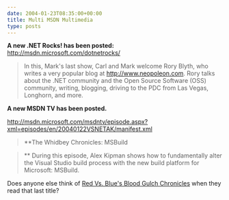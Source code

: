 ```yaml
---
date: 2004-01-23T08:35:00+00:00
title: Multi MSDN Multimedia
type: posts
---
```

**A new .NET Rocks! has been posted:** <http://msdn.microsoft.com/dotnetrocks/>

> In this, Mark's last show, Carl and Mark welcome Rory Blyth, who writes a very popular blog at http://www.neopoleon.com. Rory talks about the .NET community and the Open Source Software (OSS) community, writing, blogging, driving to the PDC from Las Vegas, Longhorn, and more.

**A new MSDN TV has been posted.**

<http://msdn.microsoft.com/msdntv/episode.aspx?xml=episodes/en/20040122VSNETAK/manifest.xml>

> **The Whidbey Chronicles: MSBuild

>**
> During this episode, Alex Kipman shows how to fundamentally alter the Visual Studio build process with the new build platform for Microsoft: MSBuild.

Does anyone else think of [Red Vs. Blue's Blood Gulch Chronicles](https://www.redvsblue.com/bloodgulch.shtml) when they read that last title?

